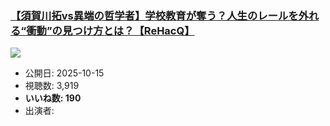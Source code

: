 ### [【須賀川拓vs異端の哲学者】学校教育が奪う？人生のレールを外れる“衝動”の見つけ方とは？【ReHacQ】](https://www.youtube.com/watch?v=E_HqBZ_0kQU)
[![](https://img.youtube.com/vi/E_HqBZ_0kQU/sddefault.jpg)](https://www.youtube.com/watch?v=E_HqBZ_0kQU)
-   公開日: 2025-10-15
-   視聴数: 3,919
-   **いいね数: 190**
-   出演者: 
